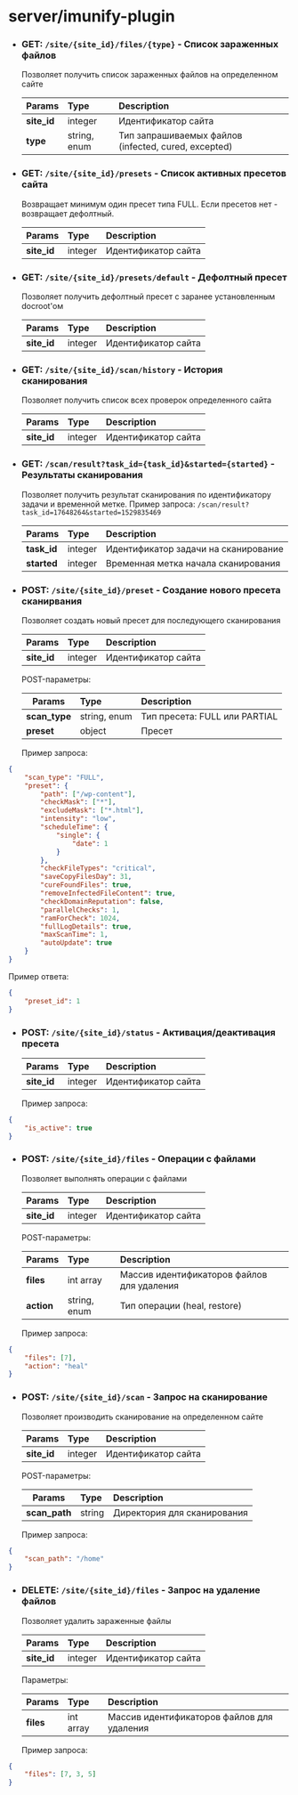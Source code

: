 # server/imunify-plugin

- ### GET: `/site/{site_id}/files/{type}` - Список зараженных файлов
  Позволяет получить список зараженных файлов на определенном сайте

  | Params | Type | Description |
  | ------------- |:------------- | :----- |
  | **site_id** | integer | Идентификатор сайта |
  | **type** | string, enum | Тип запрашиваемых файлов (infected, cured, excepted) |
  
- ### GET: `/site/{site_id}/presets` - Список активных пресетов сайта
  Возвращает минимум один пресет типа FULL. Если пресетов нет - возвращает дефолтный.
  
  | Params | Type | Description |
  | ------------- |:-------------| :-----|
  | **site_id** | integer | Идентификатор сайта |

- ### GET: `/site/{site_id}/presets/default` - Дефолтный пресет
  Позволяет получить дефолтный пресет с заранее установленным docroot'ом

  | Params | Type | Description |
  | ------------- |:-------------| :-----|
  | **site_id** | integer | Идентификатор сайта |

- ### GET: `/site/{site_id}/scan/history` - История сканирования
  Позволяет получить список всех проверок определенного сайта

  | Params | Type | Description |
  | ------------- |:-------------| :-----|
  | **site_id** | integer | Идентификатор сайта |

- ### GET: `/scan/result?task_id={task_id}&started={started}` - Результаты сканирования
  Позволяет получить результат сканирования по идентификатору задачи и временной метке.
  Пример запроса: `/scan/result?task_id=17648264&started=1529835469`

  | Params | Type | Description |
  | ------------- |:-------------| :-----|
  | **task_id** | integer | Идентификатор задачи на сканирование |
  | **started** | integer | Временная метка начала сканирования |

- ### POST: `/site/{site_id}/preset` - Создание нового пресета сканирвания
  Позволяет создать новый пресет для последующего сканирования

  | Params | Type | Description |
  | ------------- |:-------------| :-----|
  | **site_id** | integer | Идентификатор сайта |

  POST-параметры:

  | Params | Type | Description |
  | ------------- |:-------------| :-----|
  | **scan_type** | string, enum | Тип пресета: FULL или PARTIAL |
  | **preset** | object | Пресет |

  Пример запроса:

```json
{
    "scan_type": "FULL",
    "preset": {
        "path": ["/wp-content"],
        "checkMask": ["*"],
        "excludeMask": ["*.html"],
        "intensity": "low",
        "scheduleTime": {
            "single": {
                "date": 1
            }
        },
        "checkFileTypes": "critical",
        "saveCopyFilesDay": 31,
        "cureFoundFiles": true,
        "removeInfectedFileContent": true,
        "checkDomainReputation": false,
        "parallelChecks": 1,
        "ramForCheck": 1024,
        "fullLogDetails": true,
        "maxScanTime": 1,
        "autoUpdate": true
    }
}
```
Пример ответа:
```json
{
    "preset_id": 1
}
```

- ### POST: `/site/{site_id}/status` - Активация/деактивация пресета

  | Params | Type | Description |
  | ------------- |:-------------| :-----|
  | **site_id** | integer | Идентификатор сайта |


  Пример запроса:

```json
{
	"is_active": true
}
```

- ### POST: `/site/{site_id}/files` - Операции с файлами
  Позволяет выполнять операции с файлами

  | Params | Type | Description |
  | ------------- |:-------------| :-----|
  | **site_id** | integer | Идентификатор сайта |

  POST-параметры:
 
  | Params | Type | Description |
  | ------------- |:-------------| :-----|
  | **files** | int array | Массив идентификаторов файлов для удаления |
  | **action** | string, enum | Тип операции (heal, restore) |

  Пример запроса:

```json
{
	"files": [7],
	"action": "heal"
}
```

- ### POST: `/site/{site_id}/scan` - Запрос на сканирование
  Позволяет производить сканирование на определенном сайте

  | Params | Type | Description |
  | ------------- |:-------------| :-----|
  | **site_id** | integer | Идентификатор сайта |

  POST-параметры:
  
  | Params | Type | Description |
  | ------------- |:-------------| :-----|
  | **scan_path** | string | Директория для сканирования |

  Пример запроса:

```json
{
	"scan_path": "/home"
}
```

- ### DELETE: `/site/{site_id}/files` - Запрос на удаление файлов
  Позволяет удалить зараженные файлы

  | Params | Type | Description |
  | ------------- |:-------------| :-----|
  | **site_id** | integer | Идентификатор сайта |

  Параметры:
 
  | Params | Type | Description |
  | ------------- |:-------------| :-----|
  | **files** | int array | Массив идентификаторов файлов для удаления |

  Пример запроса:

```json
{
	"files": [7, 3, 5]
}
```
